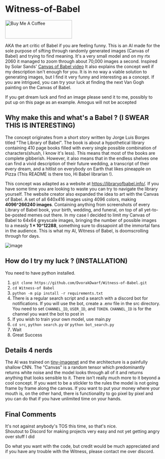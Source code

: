 # Witness-of-Babel

<a href="https://www.buymeacoffee.com/HistidineDwarf" target="_blank"><img src="https://cdn.buymeacoffee.com/buttons/v2/default-red.png" alt="Buy Me A Coffee" style="height: 60px !important;width: 217px !important;" ></a>

AKA the art critic of Babel if you are feeling funny. This is an AI made for the sole purpose of sifting through randomly generated images (Canvas of Babel) and trying to find meaning. It's a very small model and on my rtx 2060 it managed to zoom through about 70,000 images a second. Inspired by Solar Sands' [Canvas of Babel video](https://www.youtube.com/watch?v=awpVjv2-Ow0) It also explains the concept well if my description isn't enough for you. It is in no way a viable solution to generating images, but I find it very funny and interesting as a concept. If you are intrigued, you can try your luck at finding the next Van Gogh painting on the Canvas of Babel.

If you get dream luck and find an image please send it to me, possibly to put up on this page as an example. Amogus will not be accepted

## Why make this and what's a Babel ? (**I SWEAR THIS IS INTERESTING**)

The concept originates from a short story written by Jorge Luis Borges titled "The Library of Babel". The book is about a hypothetical library containing 410 page books filled with every single possible combination of characters(shush, I know it's less). This means that most of the books are complete gibberish. However, it also means that in the endless shelves one can find a vivid description of their future wedding, a transcript of their every dream, and a hitlist on everybody on Earth that likes pineapple on Pizza (This README is there too, Hi Babel librarian !). 

This concept was adapted as a website at https://libraryofbabel.info/. If you have some time you are looking to waste you can try to navigate the library yourself. The website creator also expanded the idea to art with the Canvas of Babel. A set of all 640x416 images using 4096 colors, making **4096^266240 images**. Containing anything from screenshots of every Library of Babel book, your birth, wedding, and funeral, on top of all yet-to-be-posted memes out there. In my case I decided to limit my Canvas of Babel to 64x64 greyscale images, bringing the number of possible images to a measly **1 × 10^12288**, something sure to dissapoint all the immortal fans in the audience. This is what my AI, Witness of Babel, is doomscrolling through for days. 

![image](https://github.com/DvorakDwarf/Witness-of-Babel/assets/96934612/6203093c-2dc6-448e-a35e-c740f8b9f7ad)

## How do I try my luck ? (**INSTALLATION**)
You need to have python installed. 
1. `git clone https://github.com/DvorakDwarf/Witness-of-Babel.git`
2. `cd Witness-of Babel`
3. `python -m pip install -r requirements.txt`
4. There is a regular search script and a search with a discord bot for notifications. If you will use the bot, create a .env file in the src directory. You need to set `CHANNEL_ID`, `USER_ID`, and `TOKEN`. `CHANNEL_ID` is for the channel you want the bot to post in
5. If you wish to train your own model, use main.py
6. `cd src`, `python search.py` or `python bot_search.py` 
7. Wait
8. Great Success

## Details 4 nerds
The AI was trained on [tiny-imagenet](https://www.kaggle.com/datasets/akash2sharma/tiny-imagenet) and the architecture is a painfully shallow CNN. The "Canvas" is a random tensor which predominantly returns white noise and the model looks through all of it and returns anything that looks sensible to it. There isn't really much more to it beyond a cool concept. If you want to be a stickler to the rules the model is not going frame by frame along the canvas. If you want to put your money where your mouth is, on the other hand, there is functionality to go pixel by pixel and you can do that if you have unlimited time on your hands.

## Final Comments

It's not against anybody's TOS this time, so that's nice. \
Shoutout to Discord for making projects very easy and not yet getting angry over stuff I did 

Do what you want with the code, but credit would be much appreciated and if you have any trouble with the Witness, please contact me over discord.

